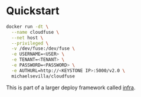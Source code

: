 # Quickstart

```bash
docker run -dt \
  --name cloudfuse \
  --net host \
  --privileged \
  -v /dev/fuse:/dev/fuse \
  -e USERNAME=<USER> \
  -e TENANT=<TENANT> \
  -e PASSWORD=<PASSWORD> \
  -e AUTHURL=http://<KEYSTONE IP>:5000/v2.0 \
  michaelsevilla/cloudfuse
```

This is part of a larger deploy framework called [infra](https://github.com/systemslab/infra.git).
